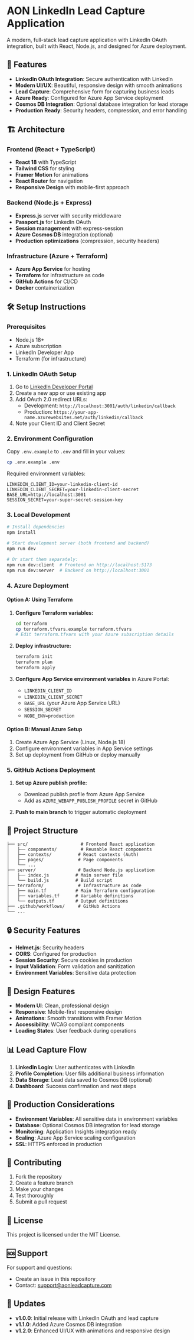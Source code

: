 # AON LinkedIn Lead Capture Application

A modern, full-stack lead capture application with LinkedIn OAuth integration, built with React, Node.js, and designed for Azure deployment.

## 🚀 Features

- **LinkedIn OAuth Integration**: Secure authentication with LinkedIn
- **Modern UI/UX**: Beautiful, responsive design with smooth animations
- **Lead Capture**: Comprehensive form for capturing business leads
- **Azure Ready**: Configured for Azure App Service deployment
- **Cosmos DB Integration**: Optional database integration for lead storage
- **Production Ready**: Security headers, compression, and error handling

## 🏗️ Architecture

### Frontend (React + TypeScript)
- **React 18** with TypeScript
- **Tailwind CSS** for styling
- **Framer Motion** for animations
- **React Router** for navigation
- **Responsive Design** with mobile-first approach

### Backend (Node.js + Express)
- **Express.js** server with security middleware
- **Passport.js** for LinkedIn OAuth
- **Session management** with express-session
- **Azure Cosmos DB** integration (optional)
- **Production optimizations** (compression, security headers)

### Infrastructure (Azure + Terraform)
- **Azure App Service** for hosting
- **Terraform** for infrastructure as code
- **GitHub Actions** for CI/CD
- **Docker** containerization

## 🛠️ Setup Instructions

### Prerequisites
- Node.js 18+
- Azure subscription
- LinkedIn Developer App
- Terraform (for infrastructure)

### 1. LinkedIn OAuth Setup

1. Go to [LinkedIn Developer Portal](https://www.linkedin.com/developers/)
2. Create a new app or use existing app
3. Add OAuth 2.0 redirect URLs:
   - Development: `http://localhost:3001/auth/linkedin/callback`
   - Production: `https://your-app-name.azurewebsites.net/auth/linkedin/callback`
4. Note your Client ID and Client Secret

### 2. Environment Configuration

Copy `.env.example` to `.env` and fill in your values:

```bash
cp .env.example .env
```

Required environment variables:
```env
LINKEDIN_CLIENT_ID=your-linkedin-client-id
LINKEDIN_CLIENT_SECRET=your-linkedin-client-secret
BASE_URL=http://localhost:3001
SESSION_SECRET=your-super-secret-session-key
```

### 3. Local Development

```bash
# Install dependencies
npm install

# Start development server (both frontend and backend)
npm run dev

# Or start them separately:
npm run dev:client  # Frontend on http://localhost:5173
npm run dev:server  # Backend on http://localhost:3001
```

### 4. Azure Deployment

#### Option A: Using Terraform

1. **Configure Terraform variables:**
   ```bash
   cd terraform
   cp terraform.tfvars.example terraform.tfvars
   # Edit terraform.tfvars with your Azure subscription details
   ```

2. **Deploy infrastructure:**
   ```bash
   terraform init
   terraform plan
   terraform apply
   ```

3. **Configure App Service environment variables** in Azure Portal:
   - `LINKEDIN_CLIENT_ID`
   - `LINKEDIN_CLIENT_SECRET`
   - `BASE_URL` (your Azure App Service URL)
   - `SESSION_SECRET`
   - `NODE_ENV=production`

#### Option B: Manual Azure Setup

1. Create Azure App Service (Linux, Node.js 18)
2. Configure environment variables in App Service settings
3. Set up deployment from GitHub or deploy manually

### 5. GitHub Actions Deployment

1. **Set up Azure publish profile:**
   - Download publish profile from Azure App Service
   - Add as `AZURE_WEBAPP_PUBLISH_PROFILE` secret in GitHub

2. **Push to main branch** to trigger automatic deployment

## 📁 Project Structure

```
├── src/                    # Frontend React application
│   ├── components/         # Reusable React components
│   ├── contexts/          # React contexts (Auth)
│   ├── pages/             # Page components
│   └── ...
├── server/                # Backend Node.js application
│   ├── index.js          # Main server file
│   └── build.js          # Build script
├── terraform/             # Infrastructure as code
│   ├── main.tf           # Main Terraform configuration
│   ├── variables.tf      # Variable definitions
│   └── outputs.tf        # Output definitions
├── .github/workflows/     # GitHub Actions
└── ...
```

## 🔒 Security Features

- **Helmet.js**: Security headers
- **CORS**: Configured for production
- **Session Security**: Secure cookies in production
- **Input Validation**: Form validation and sanitization
- **Environment Variables**: Sensitive data protection

## 🎨 Design Features

- **Modern UI**: Clean, professional design
- **Responsive**: Mobile-first responsive design
- **Animations**: Smooth transitions with Framer Motion
- **Accessibility**: WCAG compliant components
- **Loading States**: User feedback during operations

## 📊 Lead Capture Flow

1. **LinkedIn Login**: User authenticates with LinkedIn
2. **Profile Completion**: User fills additional business information
3. **Data Storage**: Lead data saved to Cosmos DB (optional)
4. **Dashboard**: Success confirmation and next steps

## 🚀 Production Considerations

- **Environment Variables**: All sensitive data in environment variables
- **Database**: Optional Cosmos DB integration for lead storage
- **Monitoring**: Application Insights integration ready
- **Scaling**: Azure App Service scaling configuration
- **SSL**: HTTPS enforced in production

## 🤝 Contributing

1. Fork the repository
2. Create a feature branch
3. Make your changes
4. Test thoroughly
5. Submit a pull request

## 📝 License

This project is licensed under the MIT License.

## 🆘 Support

For support and questions:
- Create an issue in this repository
- Contact: support@aonleadcapture.com

## 🔄 Updates

- **v1.0.0**: Initial release with LinkedIn OAuth and lead capture
- **v1.1.0**: Added Azure Cosmos DB integration
- **v1.2.0**: Enhanced UI/UX with animations and responsive design